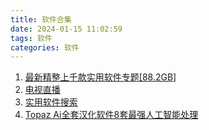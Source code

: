 ```yaml
---
title: 软件合集
date: 2024-01-15 11:02:59
tags: 软件
categories: 软件
---
```



1. [最新精整上千款实用软件专题[88.2GB]](https://pan.quark.cn/s/e55bbae7e49b#/list/share)
2. [电视直播](https://pan.quark.cn/s/cee99b9c8b2c#/list/share)
3. [实用软件搜索](https://www.xibuluo.com/)
4. [Topaz Ai全套汉化软件8套最强人工智能处理](https://pan.quark.cn/s/5665699897c3#/list/share)
